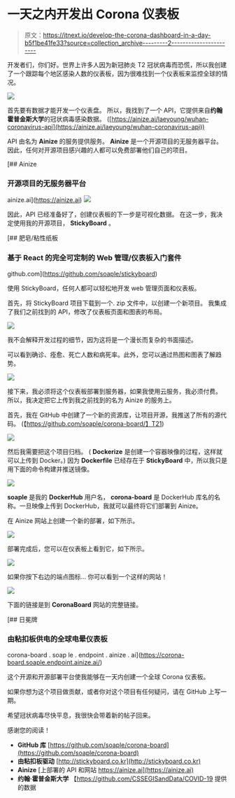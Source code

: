 # 一天之内开发出 Corona 仪表板

> 原文：<https://itnext.io/develop-the-corona-dashboard-in-a-day-b5f1be41fe33?source=collection_archive---------2----------------------->

开发者们，你们好。世界上许多人因为新冠肺炎 T2 冠状病毒而恐慌，所以我创建了一个跟踪每个地区感染人数的仪表板，因为很难找到一个仪表板来监控全球的情况。

![](img/b7fb9958807dcf70c85d0ae6042a319c.png)

首先要有数据才能开发一个仪表盘。
所以，我找到了一个 API，它提供来自**约翰霍普金斯大学**的冠状病毒感染数据。
([https://ainize.ai/laeyoung/wuhan-coronavirus-api](https://ainize.ai/laeyoung/wuhan-coronavirus-api))

API 由名为 **Ainize** 的服务提供服务。
**Ainize** 是一个开源项目的无服务器平台。因此，任何对开源项目感兴趣的人都可以免费部署他们自己的项目。

 [## Ainize

### 开源项目的无服务器平台

ainize.ai](https://ainize.ai) ![](img/cd72a50c896aba913ee73985c1903230.png)

因此，API 已经准备好了，创建仪表板的下一步是可视化数据。
在这一步，我决定使用我的开源项目， **StickyBoard** 。

[](https://github.com/soaple/stickyboard) [## 肥皂/粘性纸板

### 基于 React 的完全可定制的 Web 管理/仪表板入门套件

github.com](https://github.com/soaple/stickyboard) 

使用 StickyBoard，任何人都可以轻松地开发 web 管理页面和仪表板。

首先，将 StickyBoard 项目下载到一个. zip 文件中，以创建一个新项目。
我集成了我们之前找到的 API，修改了仪表板页面和图表的布局。

![](img/e7376513c0db50f69f02a4baa5f63d8c.png)

我不会解释开发过程的细节，因为这将是一个漫长而复杂的书面描述。

可以看到确诊、痊愈、死亡人数和病死率。此外，您可以通过热图和图表了解趋势。

![](img/b7fb9958807dcf70c85d0ae6042a319c.png)

接下来，我必须将这个仪表板部署到服务器，如果我使用云服务，我必须付费。
所以，我决定把它上传到我之前找到的名为 Ainize 的服务上。

首先，我在 GitHub 中创建了一个新的资源库，让项目开源，我推送了所有的源代码。
(【https://github.com/soaple/corona-board/】T21)

![](img/46141621f7516e3faf30ed10a2d13bde.png)

然后我需要把这个项目归档。
( **Dockerize** 是创建一个容器映像的过程，这样就可以上传到 Docker。)
因为 **Dockerfile** 已经存在于 **StickyBoard** 中，所以我只是用下面的命令构建并推送镜像。

![](img/9c7bb36cc1c66c96da21128aaa5b812b.png)

**soaple** 是我的 **DockerHub** 用户名， **corona-board** 是 DockerHub 库名的名称。一旦映像上传到 DockerHub，我就可以最终将它们部署到 Ainize。

在 Ainize 网站上创建一个新的部署，如下所示。

![](img/24a71c549fa54af93801694a3373de07.png)

部署完成后，您可以在仪表板上看到它，如下所示。

![](img/859107c8064e3a8d64343f18df430483.png)

如果你按下右边的端点图标…
你可以看到一个这样的网站！

![](img/b7fb9958807dcf70c85d0ae6042a319c.png)

下面的链接是到 **CoronaBoard** 网站的完整链接。

[](https://corona-board.soaple.endpoint.ainize.ai/) [## 日冕牌

### 由粘扣板供电的全球电晕仪表板

corona-board . soap le . endpoint . ainize . ai](https://corona-board.soaple.endpoint.ainize.ai/) 

这个开源和开源部署平台使我能够在一天内创建一个全球 Corona 仪表板。

如果你想为这个项目做贡献，或者你对这个项目有任何疑问，请在 GitHub 上写一期。

希望冠状病毒尽快平息，我很快会带着新的帖子回来。

感谢您的阅读！

*   **GitHub 库**
    [https://github.com/soaple/corona-board](https://github.com/soaple/corona-board)
*   **由粘扣板驱动**
    [http://stickyboard.co.kr](http://stickyboard.co.kr)
*   **Ainize**
    [上部署的 API 和网站 https://ainize.ai](https://ainize.ai)
*   **约翰·霍普金斯大学**
    【https://github.com/CSSEGISandData/COVID-19 提供的数据
